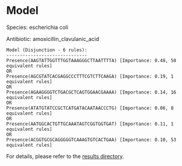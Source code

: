 
# Model

Species: escherichia coli

Antibiotic: amoxicillin_clavulanic_acid

```
Model (Disjunction - 6 rules):
------------------------------
Presence(AAGTATTGGTTTGGTAAAGGGCTTAATTTTA) [Importance: 0.48, 58 equivalent rules]
OR
Presence(AGCGTATCACGAGGCCCTTTCGTCTTCAAGA) [Importance: 0.19, 1 equivalent rules]
OR
Presence(AGAAGGGGTCTGACGCTCAGTGGAACGAAAA) [Importance: 0.14, 16 equivalent rules]
OR
Presence(ATATGTATCCGCTCATGATACAATAACCCTG) [Importance: 0.06, 8 equivalent rules]
OR
Presence(AATGGCACTGTTGCAAATAGTCGGTGGTGAT) [Importance: 0.11, 1 equivalent rules]
OR
Presence(ACGGTGCGCAGGGGGTCAAAGTGTCACTGAA) [Importance: 0.10, 53 equivalent rules]

```

For details, please refer to the [results directory](../../../../../results/scm_b/escherichia+coli/amoxicillin_clavulanic_acid/repeat_4/).

